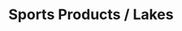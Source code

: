 ---
ee_id: '4179'
site: '1'
type: '2'
url: 2014-085-sports-products-lakes
title: Sports Products / Lakes
year: '2014'
display_year: '2014'
medium: 1920x1080 H.264/MPEG-4 Part 10 looped digital file (from ​lossless ​Quicktime
  Animation master), media player, 70” flatscreen, armature, various cables
dims: 79 x 36 1/2 x 11 inches
pitch: ''
ps: ''
live_url: ''
related: |-
  [118] [2011-024-sports-products] 2011-024 Sports Products
  [144] [2010-076-sports-products] 2010-076 Sports Products
  [145] [2010-077-sports-products] 2010-077 Sports Products
  [146] [2010-078-sports-products] 2010-078 Sports Products
youtube: ''
related_code: ''
imgs: sports-products-lakes-2014-085-full-still-database-team.jpg
subheading: ''
download: ''
add_credit: ''
commission: ''
layout: things-i-made
---